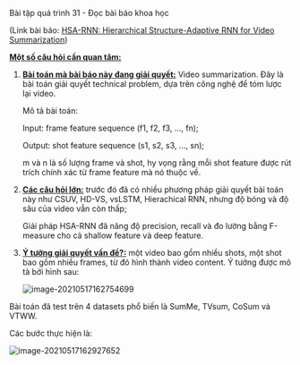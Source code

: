 Bài tập quá trình 31 - Đọc bài báo khoa học

(Link bài báo: [HSA-RNN: Hierarchical Structure-Adaptive RNN for Video Summarization](https://openaccess.thecvf.com/content_cvpr_2018/papers_backup/Zhao_HSA-RNN_Hierarchical_Structure-Adaptive_CVPR_2018_paper.pdf))

**<u>Một số câu hỏi cần quan tâm:</u>**

1. **<u>Bài toán mà bài báo này đang giải quyết:</u>** Video summarization. Đây là bài toán giải quyết technical problem, dựa trên công nghệ để tóm lược lại video.

   Mô tả bài toán: 

   Input: frame feature sequence (f1, f2, f3, ..., fn);

   Output: shot feature sequence (s1, s2, s3, ..., sn);

   m và n là số lượng frame và shot,  hy vọng rằng mỗi shot feature được rút trích chính xác từ frame feature mà nó thuộc về.

2. **<u>Các câu hỏi lớn:</u>** trước đó đã có nhiều phương pháp giải quyết bài toán này như CSUV, HD-VS, vsLSTM, Hierachical RNN, nhưng độ bóng và độ sâu của video vẫn còn thấp;

   Giải pháp HSA-RNN đã nâng độ precision, recall và đo lường bằng F-measure cho cả shallow feature và deep feature.

3. **<u>Ý tưởng giải quyết vấn đề?:</u>**  một video bao gồm nhiều shots, một shot bao gồm nhiều frames, từ đó hình thành video content. Ý tưởng được mô tả bởi hình sau:

   ![image-20210517162754699](C:\Users\hautb\AppData\Roaming\Typora\typora-user-images\image-20210517162754699.png)

Bài toán đã test trên 4 datasets phổ biến là SumMe, TVsum, CoSum và VTWW.

Các bước thực hiện là:

![image-20210517162927652](C:\Users\hautb\AppData\Roaming\Typora\typora-user-images\image-20210517162927652.png)

